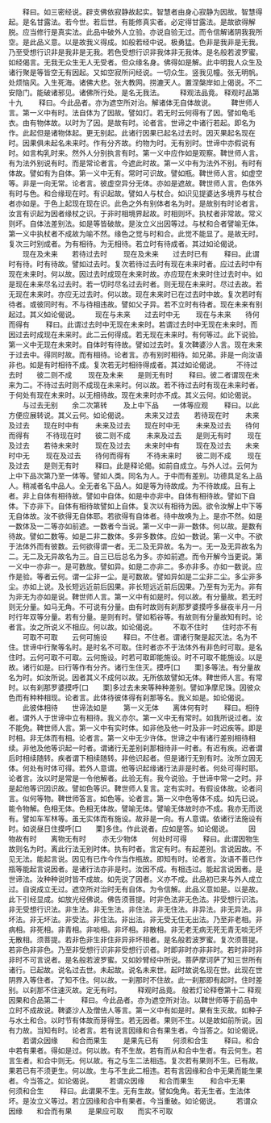 <!-- { "loadSidebar": true } -->
　　释曰。如三密经说。辟支佛依寂静故起实。智慧者由身心寂静为因故。智慧得起。是名甘露法。若今世。若后世。有能修真实者。必定得甘露法。是故欲得解脱。应当修行是真实法。此品中破外人立验。亦说自验无过。而令信解诸阴我我所空。是此品义意。以是故我义得成。如般若经中说。极勇猛。色非是我非是无我。乃至受想行识非是我非是无我。若色受想行识非我体非无我体。是名般若波罗蜜。如经偈言。无我无众生无人无受者。但众缘名身。佛得如是解。此中明我人众生及诸行聚是等皆空无有因起。又如空寂所问经说。一切众生。竖我见幢。张无明帆。处烦恼风。入生死海。诸佛大悲。张大教网。捞漉天人。置涅槃岸如上偈说。不二安隐门。能破诸邪见。诸佛所行处。是名无我法。
　　释观法品竟。
释观时品第十九
　　释曰。今此品者。亦为遮空所对治。解诸体无自体故说。
　　鞞世师人言。第一义中有时。法自体为了因故。譬如灯。若无时云何得有了因。譬如龟毛衣。由有物体故。以时为了因。是故有时。论者言。世谛之中诸行若起。即名为作。此起但是诸物体起。更无别起。此诸行因果已起名过去时。因灭果起名现在时。因果俱未起名未来时。作有分齐故。约物为时。无有别时。世谛中亦假说有时。如言构乳时来。然外人分别执言有时。第一义中应作如是观察。鞞世师人言。有为法外别说有时。而是常论者言。今遮此时故。第一义中有为法外不别。有时有体故。譬如有为自体。第一义中无有。常时可识故。譬如瓶。鞞世师人言。如虚空等。非是一向无常。论者言。彼虚空异分无体。亦如是遮故。鞞世师人言。色体外有时与色。和合缘现在时。有识起故。譬如人与杖合。如识见提婆达多境界与杖合者亦如是。于色上起现在现在识。此色之外有别体者名为时。是故别有时论者言。汝言有识起为因者缘杖之识。于非时相境界起故。时相则坏。执杖者非常故。常义则坏。自体法差别法。如是等皆破故。是汝立义出因等过。与杖和合者譬喻无体。第一义中执杖者不成故为喻不然。缘色之觉与时和合。此觉不能显了。是故无时。复次三时别成者。为有相待。为无相待。若立时有待成者。其过如论偈说。
　　现在及未来　　若待过去时
　　现在及未来　　过去时已有
　　释曰。此谓时有待。时有待故。譬如过去时。复次若待过去时有现在未来时者。应过去时中有现在未来时。何以故。因过去时成现在未来时故。亦应现在未来时住过去时中。如是现在未来尽名过去时。若一切时尽名过去时者。则无现在未来时。尽过去故。若无现在未来时。亦应无过去时。何以故。现在未来时已在过去时中故。复次若时有待者。或彼同时有。不与待相违故。譬如父子异。若不立时有待者。现在未来有别起过。其义如论偈说。
　　现在与未来　　过去时中无
　　现在与未来　　待何而得有
　　释曰。此谓过去时中无现在未来时。若谓过去时中无现在未来时。而因过去时成现在未来时。此二云何得成。若无现在未来时。有何等过。此下说验。第一义中无现在未来时。自体时有待故。譬如过去时。复次鞞婆沙人言。现在未来于过去中。得同时故。而有相待。论者言。亦有别时相待。如兄弟。非是一向汝语非也。如是有时相待不成。复次若无时相待得成者。其过如论偈说。
　　不待过去时　　彼二则不成
　　现在及未来　　是则无有时
　　释曰。彼二者谓现在未来为二。不待过去时则不成现在未来时。何以故。若不待过去时有现在未来时者。于何处有现在未来时。以无相待故。现在未来时亦不成。其义云何。如论偈说。
　　与过去无别　　余二次第转
　　及上中下品　　一体等应观
　　释曰。以此方便应展转说。其义云何。如论偈说。
　　未来又过去　　若待现在时
　　未来及过去　　现在时中有
　　未来及过去　　现在时中无
　　未来及过去　　待何而得有
　　不待现在时　　彼二则不成
　　未来及过去　　是则无有时
　　现在及过去　　若待未来时
　　现在及过去　　未来时中有
　　现在及过去　　未来时中无
　　现在及过去　　待何而得有
　　不待未来时　　彼二则不成
　　现在及过去　　是则无有时
　　释曰。此是释论偈。如前自成立。与外人过。云何为上中下品次第乃至一体等。譬如人类。同名为人。于中而有差别。功德具足名上品人。稍减者名中品人。全无者名下品人。如是等为待故成。为不待故成。且有上者。非上自体有相待故。譬如中自体。如是中亦非中。自体有相待故。譬如下自体。下亦非下。自体有相待故譬如上自体。复次以有相待为因。欲令汝解上中下等无自体故。汝不欲得无自体耶。若欲得有自体者。待中故唤为上。是亦不然。如是一数体及一二等亦如前遮。一数者今当说。第一义中一非一数体。何以故。是数有待故。譬如二数等。如是二非二数体。多非多数体。应如一数说。第一义中。不欲于法体外而有彼数。云何欲得谓一者。无二及无异故。名为一。无一及无异故名为二。无二及无异故名为三。自三已后总名为多。亦如前遮。而令开解今当更说。第一义中一亦非一。是可数故。譬如异。如是二亦非二。多亦非多。亦如一数说。应作是验。等者云何。谓一尘非一尘。是可数故。譬如异如是二尘非二尘。多尘非多尘。亦如上说。及长短远近前后因果。非长短远近前后因果。乃至有为无为。非有为非无为亦如是说。鞞世师人言。第一义中有如是时。何以故。有分量故。若无时则无分量。如马无角。不可说有分量。由有时故则有刹那罗婆摸呼多昼夜半月一月时行年双等分量。若有分量。是则有时。譬如稻谷等。有故则有分量故知有时。论者言。汝之所说义不相应。何以故。如论偈说。
　　不取不住时　　住时亦不有
　　可取不可取　　云何可施设
　　释曰。不住者。谓诸行聚是起灭法。名为不住。世谛中行聚等名时。是时名不可取。住时者亦不于法体外有非色时可取。是名住时。云何可取不可取。云何施设。时若可取即能施设。时不可取不能施设。以是故。诸行如是。曰行等作有分齐。诸行生住灭。摸呼[口　　栗]多等法。有分量故名为时。如汝所说。因者其义不成何以故。无所依故譬如无体。鞞世师人言。有常时。以有刹那罗婆摸呼[口　　栗]多过去未来等种种差别。譬如净摩尼珠。因彼众色而有种种相现。论者言。此体待彼体得有刹那等名。我义如是。如论偈说。
　　此彼体相待　　世谛法如是
　　第一义无体　　离体何有时
　　释曰。相待者。谓外人于世谛中立有相待。我义亦尔。第一义中无有常时。如我所说过者。汝不能免。鞞世师人言。第一义中有实时体。如非他及他一时及非一时迟疾等。即是时相。非无体而有相。论者言。第一义中无少许体。世谛之中有诸行差别相待相续。非他及他等识起一时者。谓诸行无差别刹那相待非一时者。有迟有疾。迟者谓后时相续随转。疾者谓下相续随转。非他识起者。但是诸行无别有时。汝所立因无体。何处有时体可得。若外人意谓。他等识起缘诸行法非是时者。何处可得时耶。论者言。汝以时是常是一令他解者。此验无有。我今说验。于世谛中常一之时。非是起他等识因识故。譬如色等识。鞞世师人复言。定有实时。有假设体故。论者问言。似何等物。鞞世师答言。如色等。论者言。第一义中色等体不成。如先已说。能令物解。色相无体。色相无体故。譬喻无体。譬喻无体故时亦不成。我亦无而说有。譬如车军林等。虽无实体而有施设。故非是一向。有人意谓。依诸行法施设有时。如说昼日住摸呼[口　　栗]多住。作此说者。应如是答。如论偈说。
　　因物故有时　　离物无有时
　　亦无少物体　　何处时可得
　　释曰。此谓因物生故则名为时。离此行法无别时体。执有时者。言定有时。有起差别。言说因故。不见无法。能起言说。因见有已作今作当作瓶故。即知有时。论者言。汝语不善已作瓶等能起言说因者。是诸行法亦非是时。汝因不成。有相违过。能起言说因者。是世谛法。汝种种说时皆不成故。如先说了因者。义亦不成。此品初已来与外人成立过。自说成立无过。遮空所对治时无有自体。为令信解。此品义意如是。以是故。此下引经显成。如放光经佛说。佛告须菩提。时非色法非无色法。非受想行识法。非无受想行识法。非生法。非无生法。非住法。非无住法。非异法。非无异法。非坏法。非无坏法。非受法。非住法。非出法。非无受无住无出法。乃至非老相。非病相。非死相。非青相。非啖相。非坏相。非散相。非无老无病无死无青无啖无坏无散相。须菩提。若非色非生非住非异非坏相者。是名般若波罗蜜。复次须菩提。若非色非非色。乃至非受想行识非非受想行识者。时即非时亦非非时。若时非时非非时不可言说者。是名般若波罗蜜。又如妙臂经中所说。菩萨摩诃萨了知三世所有诸行。已起故。说名过去世。未起故。说名未来世。起时故说名现在世。此现在世阴界入等住者。了知不住。何以故。一刹那时不住故。此一刹那即有起时。住时差别。以刹那不住速灭故。定无有时。
　　释观时品竟。
般若灯论释卷第十二
释观因果和合品第二十
　　释曰。今此品者。亦为遮空所对治。以鞞世师等于前品中立时不成故说。鞞婆沙人及僧佉人等言。第一义中有如是时。果有生灭故。如种子与水土和合。以时节有体故而芽得生。若无因者。果则不生。以是故如前所说。因有力故。当知有时。论者言。若有说言因缘和合有果生者。今当答之。如论偈说。
　　若谓众因缘　　和合而果生
　　是果先已有　　何须和合生
　　释曰。和合中若有果者。得如是过。何以故。有不生故。若有而从和合中生者。有云何生。若言生者。和合中则无。何以故。有之与生二法相违。复次若有果则不生。已有故。果若已有不须更生。何以故。生与不生此二相违。若有言因缘和合中无果而能生果者。今当答之。如论偈说。
　　若谓众因缘　　和合而果生
　　和合中无果　　何须和合生
　　释曰。此谓果不生。无有生故。譬如兔角。若无生者。生法体坏。是汝立义等过。若立因缘和合中有果者。今当重破。如论偈说。
　　若谓众因缘　　和合而有果
　　是果应可取　　而实不可取
